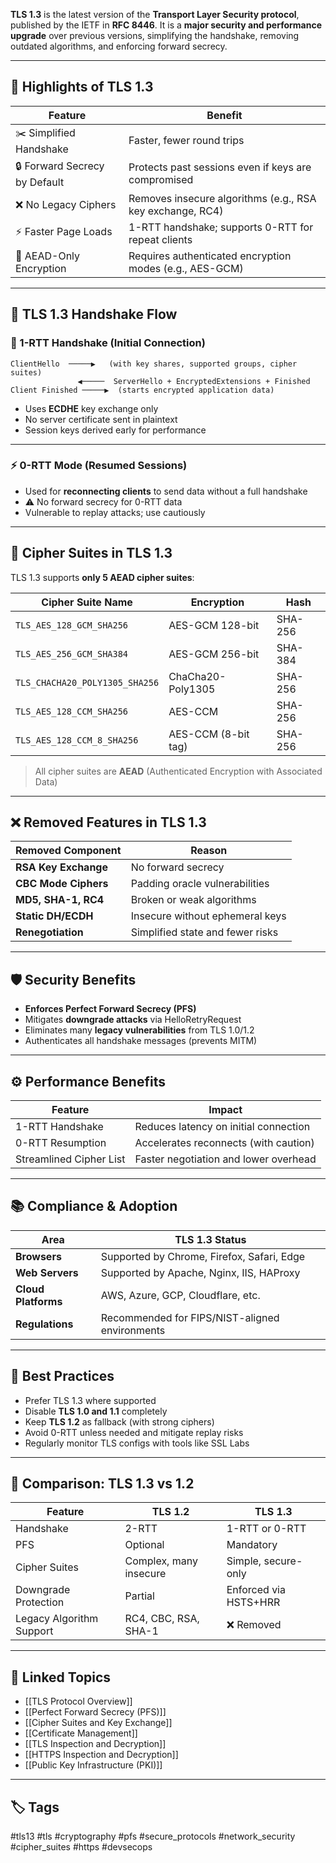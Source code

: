 **TLS 1.3** is the latest version of the **Transport Layer Security protocol**, published by the IETF in **RFC 8446**. It is a **major security and performance upgrade** over previous versions, simplifying the handshake, removing outdated algorithms, and enforcing forward secrecy.

---

## 📌 Highlights of TLS 1.3

| Feature                   | Benefit                                                     |
|---------------------------|-------------------------------------------------------------|
| ✂️ Simplified Handshake    | Faster, fewer round trips                                  |
| 🔒 Forward Secrecy by Default | Protects past sessions even if keys are compromised       |
| ❌ No Legacy Ciphers       | Removes insecure algorithms (e.g., RSA key exchange, RC4)  |
| ⚡ Faster Page Loads       | 1-RTT handshake; supports 0-RTT for repeat clients          |
| 🧪 AEAD-Only Encryption    | Requires authenticated encryption modes (e.g., AES-GCM)     |

---

## 🔄 TLS 1.3 Handshake Flow

### 🚀 1-RTT Handshake (Initial Connection)

```text
ClientHello  ─────▶   (with key shares, supported groups, cipher suites)
               ◀─────  ServerHello + EncryptedExtensions + Finished
Client Finished ─────▶  (starts encrypted application data)
```

- Uses **ECDHE** key exchange only
- No server certificate sent in plaintext
- Session keys derived early for performance

---

### ⚡ 0-RTT Mode (Resumed Sessions)

- Used for **reconnecting clients** to send data without a full handshake
- ⚠️ No forward secrecy for 0-RTT data
- Vulnerable to replay attacks; use cautiously

---

## 🔧 Cipher Suites in TLS 1.3

TLS 1.3 supports **only 5 AEAD cipher suites**:

|Cipher Suite Name|Encryption|Hash|
|---|---|---|
|`TLS_AES_128_GCM_SHA256`|AES-GCM 128-bit|SHA-256|
|`TLS_AES_256_GCM_SHA384`|AES-GCM 256-bit|SHA-384|
|`TLS_CHACHA20_POLY1305_SHA256`|ChaCha20-Poly1305|SHA-256|
|`TLS_AES_128_CCM_SHA256`|AES-CCM|SHA-256|
|`TLS_AES_128_CCM_8_SHA256`|AES-CCM (8-bit tag)|SHA-256|

> All cipher suites are **AEAD** (Authenticated Encryption with Associated Data)

---

## ❌ Removed Features in TLS 1.3

|Removed Component|Reason|
|---|---|
|**RSA Key Exchange**|No forward secrecy|
|**CBC Mode Ciphers**|Padding oracle vulnerabilities|
|**MD5, SHA-1, RC4**|Broken or weak algorithms|
|**Static DH/ECDH**|Insecure without ephemeral keys|
|**Renegotiation**|Simplified state and fewer risks|

---

## 🛡️ Security Benefits

- **Enforces Perfect Forward Secrecy (PFS)**
- Mitigates **downgrade attacks** via HelloRetryRequest
- Eliminates many **legacy vulnerabilities** from TLS 1.0/1.2
- Authenticates all handshake messages (prevents MITM)

---

## ⚙️ Performance Benefits

|Feature|Impact|
|---|---|
|1-RTT Handshake|Reduces latency on initial connection|
|0-RTT Resumption|Accelerates reconnects (with caution)|
|Streamlined Cipher List|Faster negotiation and lower overhead|

---

## 📚 Compliance & Adoption

|Area|TLS 1.3 Status|
|---|---|
|**Browsers**|Supported by Chrome, Firefox, Safari, Edge|
|**Web Servers**|Supported by Apache, Nginx, IIS, HAProxy|
|**Cloud Platforms**|AWS, Azure, GCP, Cloudflare, etc.|
|**Regulations**|Recommended for FIPS/NIST-aligned environments|

---

## 🔐 Best Practices

- Prefer TLS 1.3 where supported
- Disable **TLS 1.0 and 1.1** completely
- Keep **TLS 1.2** as fallback (with strong ciphers)
- Avoid 0-RTT unless needed and mitigate replay risks
- Regularly monitor TLS configs with tools like SSL Labs

---

## 🧠 Comparison: TLS 1.3 vs 1.2

|Feature|TLS 1.2|TLS 1.3|
|---|---|---|
|Handshake|2-RTT|1-RTT or 0-RTT|
|PFS|Optional|Mandatory|
|Cipher Suites|Complex, many insecure|Simple, secure-only|
|Downgrade Protection|Partial|Enforced via HSTS+HRR|
|Legacy Algorithm Support|RC4, CBC, RSA, SHA-1|❌ Removed|

---

## 🔗 Linked Topics

- [[TLS Protocol Overview]]
- [[Perfect Forward Secrecy (PFS)]]
- [[Cipher Suites and Key Exchange]]
- [[Certificate Management]]
- [[TLS Inspection and Decryption]]
- [[HTTPS Inspection and Decryption]]
- [[Public Key Infrastructure (PKI)]]

---

## 🏷 Tags

#tls13 #tls #cryptography #pfs #secure_protocols #network_security #cipher_suites #https #devsecops